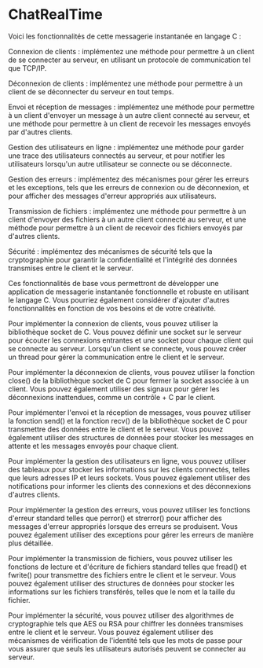 # ChatRealTime

 Voici les fonctionnalités  de cette  messagerie instantanée en langage C :

Connexion de clients : implémentez une méthode pour permettre à un client de se connecter au serveur, en utilisant un protocole de communication tel que TCP/IP.

Déconnexion de clients : implémentez une méthode pour permettre à un client de se déconnecter du serveur en tout temps.

Envoi et réception de messages : implémentez une méthode pour permettre à un client d'envoyer un message à un autre client connecté au serveur, et une méthode pour permettre à un client de recevoir les messages envoyés par d'autres clients.

Gestion des utilisateurs en ligne : implémentez une méthode pour garder une trace des utilisateurs connectés au serveur, et pour notifier les utilisateurs lorsqu'un autre utilisateur se connecte ou se déconnecte.

Gestion des erreurs : implémentez des mécanismes pour gérer les erreurs et les exceptions, tels que les erreurs de connexion ou de déconnexion, et pour afficher des messages d'erreur appropriés aux utilisateurs.

Transmission de fichiers : implémentez une méthode pour permettre à un client d'envoyer des fichiers à un autre client connecté au serveur, et une méthode pour permettre à un client de recevoir des fichiers envoyés par d'autres clients.

Sécurité : implémentez des mécanismes de sécurité tels que la cryptographie pour garantir la confidentialité et l'intégrité des données transmises entre le client et le serveur.

Ces fonctionnalités de base vous permettront de développer une application de messagerie instantanée fonctionnelle et robuste en utilisant le langage C. Vous pourriez également considérer d'ajouter d'autres fonctionnalités en fonction de vos besoins et de votre créativité.



Pour implémenter la connexion de clients, vous pouvez utiliser la bibliothèque socket de C. Vous pouvez définir une socket sur le serveur pour écouter les connexions entrantes et une socket pour chaque client qui se connecte au serveur. Lorsqu'un client se connecte, vous pouvez créer un thread pour gérer la communication entre le client et le serveur.

Pour implémenter la déconnexion de clients, vous pouvez utiliser la fonction close() de la bibliothèque socket de C pour fermer la socket associée à un client. Vous pouvez également utiliser des signaux pour gérer les déconnexions inattendues, comme un contrôle + C par le client.

Pour implémenter l'envoi et la réception de messages, vous pouvez utiliser la fonction send() et la fonction recv() de la bibliothèque socket de C pour transmettre des données entre le client et le serveur. Vous pouvez également utiliser des structures de données pour stocker les messages en attente et les messages envoyés pour chaque client.

Pour implémenter la gestion des utilisateurs en ligne, vous pouvez utiliser des tableaux pour stocker les informations sur les clients connectés, telles que leurs adresses IP et leurs sockets. Vous pouvez également utiliser des notifications pour informer les clients des connexions et des déconnexions d'autres clients.

Pour implémenter la gestion des erreurs, vous pouvez utiliser les fonctions d'erreur standard telles que perror() et strerror() pour afficher des messages d'erreur appropriés lorsque des erreurs se produisent. Vous pouvez également utiliser des exceptions pour gérer les erreurs de manière plus détaillée.

Pour implémenter la transmission de fichiers, vous pouvez utiliser les fonctions de lecture et d'écriture de fichiers standard telles que fread() et fwrite() pour transmettre des fichiers entre le client et le serveur. Vous pouvez également utiliser des structures de données pour stocker les informations sur les fichiers transférés, telles que le nom et la taille du fichier.

Pour implémenter la sécurité, vous pouvez utiliser des algorithmes de cryptographie tels que AES ou RSA pour chiffrer les données transmises entre le client et le serveur. Vous pouvez également utiliser des mécanismes de vérification de l'identité tels que les mots de passe pour vous assurer que seuls les utilisateurs autorisés peuvent se connecter au serveur.



